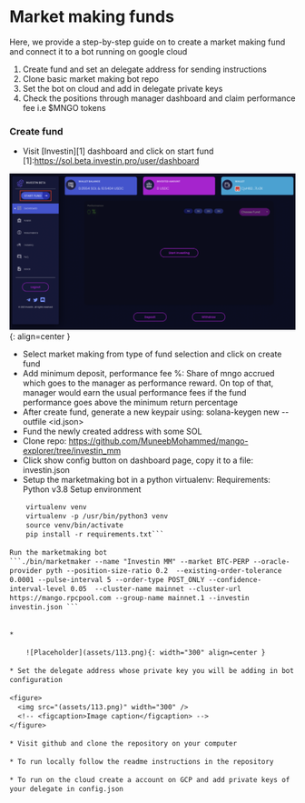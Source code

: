 # Market making funds



Here, we provide a step-by-step guide on to create a market making fund and connect it to a bot running on google cloud


1. Create fund and set an delegate address for sending instructions
2. Clone basic market making bot repo
3. Set the bot on cloud and add in delegate private keys
4. Check the positions through manager dashboard and claim performance fee i.e $MNGO tokens 


### Create fund 
* Visit [Investin][1] dashboard and click on start fund
[1]:https://sol.beta.investin.pro/user/dashboard

![Placeholder](assets/11.png){: align=center }

* Select market making from type of fund selection and click on create fund
* Add minimum deposit, performance fee %: Share of mngo accrued which goes to the manager as performance reward. On top of that, manager would earn the usual performance fees if the fund performance goes above the minimum return percentage
* After create fund, generate a new keypair using: solana-keygen new --outfile <id.json>
* Fund the newly created address with some SOL
* Clone repo: https://github.com/MuneebMohammed/mango-explorer/tree/investin_mm
* Click show config button on dashboard page, copy it to a file: investin.json
* Setup the marketmaking bot in a python virtualenv:
Requirements: Python v3.8
Setup environment
``` pip install virtualenv
    virtualenv venv
    virtualenv -p /usr/bin/python3 venv
    source venv/bin/activate 
    pip install -r requirements.txt```

Run the marketmaking bot
```./bin/marketmaker --name "Investin MM" --market BTC-PERP --oracle-provider pyth --position-size-ratio 0.2  --existing-order-tolerance 0.0001 --pulse-interval 5 --order-type POST_ONLY --confidence-interval-level 0.05  --cluster-name mainnet --cluster-url https://mango.rpcpool.com --group-name mainnet.1 --investin investin.json ```


* 

    ![Placeholder](assets/113.png){: width="300" align=center }

* Set the delegate address whose private key you will be adding in bot configuration

<figure>
  <img src="(assets/113.png)" width="300" />
  <!-- <figcaption>Image caption</figcaption> -->
</figure>

* Visit github and clone the repository on your computer

* To run locally follow the readme instructions in the repository

* To run on the cloud create a account on GCP and add private keys of your delegate in config.json